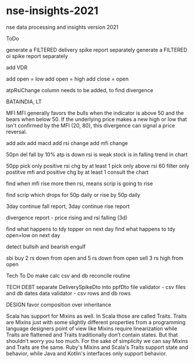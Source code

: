 # nse-insights-2021
nse data processing and insights version 2021


ToDo

generate a FILTERED delivery spike report separately
generate a FILTERED oi spike report separately

add VDR

add open = low
add open = high
add close = open

atpRsiChange column needs to be added, to find divergence

BATAINDIA, LT

MFI
MFI generally favors the bulls when the indicator is above 50 and the bears when below 50.
If the underlying price makes a new high or low that isn't confirmed by the MFI (20, 80), this divergence can signal a price reversal.

add adx
add macd
add rsi change
add mfi change

50pn
del fall by 10%
atp is down
rsi is weak
stock is in falling trend in chart

50pp
pick only positive rsi chg by at least 1
pick only above rsi 60
filter only postitve mfi and positive chg by at least 1
consult the chart

find when mfi rise more then rsi, means scrip is going to rise

find scrip which drops for 50p daily or rise by 50p daily

3day continue fall report, 3day continue rise report

divergence report - price rising and rsi falling (3d)

find what happens to tdy topper on next day
find what happens to tdy open=low on next day

detect bullsih and bearish engulf

sbi
buy 2 rs down from open and 5 rs down from open
sell 3 rs high from open


Tech To Do
make calc csv and db reconcile routine


TECH DEBT
separate DeliverySpikeDto into ppfDto
file validator - csv files and db dates
data validator - csv rows and db rows



DESIGN
favor composition over inheritance

Scala has support for Mixins as well. In Scala those are called Traits. 
Traits are Mixins just with some slightly different properties from a programming language designers point of view 
like Mixins require linearization while Traits are flattened and Traits traditionally don’t contain states. 
But that shouldn’t worry you too much. For the sake of simplicity we can say Mixins and Traits are the same.
Ruby's Mixins and Scala's Traits support state and behavior, while Java and Kotlin's interfaces only support behavior.

